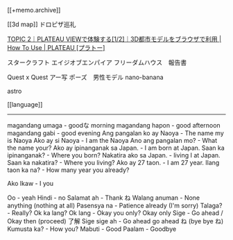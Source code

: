 [[+memo.archive]]


[[3d map]]
ドロピザ巡礼

[TOPIC 2｜PLATEAU VIEWで体験する[1/2]｜3D都市モデルをブラウザで利用 | How To Use | PLATEAU [プラトー]](https://www.mlit.go.jp/plateau/learning/tpc02-1/)


スタークラフト
エイジオブエンパイア
フリーダムハウス　報告書

Quest x Quest
アー写
ポーズ　男性モデル
nano-banana

astro

[[language]]







---

magandang umaga - goodな morning
magandang hapon - good afternoon
magandang gabi - good evening
Ang pangalan ko ay Naoya - The name my is Naoya
Ako ay si Naoya -  I am the Naoya
Ano ang pangalan mo? - What the name your?
Ako ay ipinanganak sa Japan. - I am born at Japan.
Saan ka ipinanganak? - Where you born?
Nakatira ako sa Japan. - living I at Japan.
Saan ka nakatira? - Where you living?
Ako ay 27 taon. - I am 27 year.
Ilang taon ka na? - How many year you already?

Ako Ikaw - I you

Oo - yeah
Hindi - no
Salamat ah - Thank ね
Walang anuman - None anything (nothing at all)
Pasensya na - Patience already (I'm sorry)
Talaga? - Really?
Ok ka lang? Ok lang - Okay you only? Okay only
Sige - Go ahead / Okay then (proceed) 了解
Sige sige ah - Go ahead go ahead ね (bye bye ね)
Kumusta ka? - How you?
Mabuti - Good
Paalam - Goodbye




